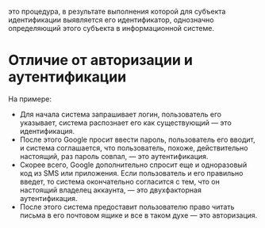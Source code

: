 
это процедура, в результате выполнения которой для субъекта идентификации выявляется его идентификатор, однозначно определяющий этого субъекта в информационной системе.

# Отличие от авторизации и аутентификации

На примере:

* Для начала система запрашивает логин, пользователь его указывает, система распознает его как существующий — это идентификация.
* После этого Google просит ввести пароль, пользователь его вводит, и система соглашается, что пользователь, похоже, действительно настоящий, раз пароль совпал, — это аутентификация.
* Скорее всего, Google дополнительно спросит еще и одноразовый код из SMS или приложения. Если пользователь и его правильно введет, то система окончательно согласится с тем, что он настоящий владелец аккаунта, — это двухфакторная аутентификация.
* После этого система предоставит пользователю право читать письма в его почтовом ящике и все в таком духе — это авторизация.